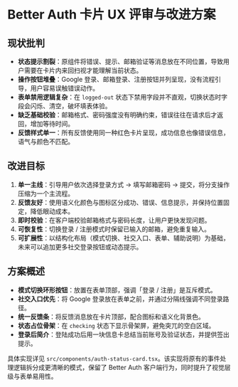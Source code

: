 # Better Auth 卡片 UX 评审与改进方案

## 现状批判

- **状态提示割裂**：原组件将错误、提示、邮箱验证等消息放在不同位置，导致用户需要在卡片内来回扫视才能理解当前状态。
- **操作按钮堆叠**：Google 登录、邮箱登录、注册按钮并列呈现，没有流程引导，用户容易误触错误动作。
- **表单禁用逻辑复杂**：在 `logged-out` 状态下禁用字段并不直观，切换状态时字段会闪烁、清空，破坏填表体验。
- **缺乏基础校验**：邮箱格式、密码强度没有明确约束，错误往往在请求后才返回，增加等待时间。
- **反馈样式单一**：所有反馈使用同一种红色卡片呈现，成功信息也像错误信息，语气与颜色不匹配。

## 改进目标

1. **单一主线**：引导用户依次选择登录方式 → 填写邮箱密码 → 提交，将分支操作压缩为一个主流程。
2. **反馈友好**：使用语义化颜色与图标区分成功、错误、信息提示，并保持位置固定，降低眼动成本。
3. **即时校验**：在客户端校验邮箱格式与密码长度，让用户更快发现问题。
4. **可恢复性**：切换登录 / 注册模式时保留已输入的邮箱，避免重复输入。
5. **可扩展性**：以结构化布局（模式切换、社交入口、表单、辅助说明）为基础，未来可以追加更多社交登录按钮或动态提示。

## 方案概述

- **模式切换环形按钮**：放置在表单顶部，强调「登录 / 注册」是互斥模式。
- **社交入口优先**：将 Google 登录放在表单之前，并通过分隔线强调不同登录路径。
- **统一反馈条**：将反馈消息放在卡片顶部，配合图标和语义化背景色。
- **状态占位骨架**：在 `checking` 状态下显示骨架屏，避免突兀的空白区域。
- **登录后简介**：登陆成功后用一块信息卡总结当前账号及验证状态，并提供签出提示。

具体实现详见 `src/components/auth-status-card.tsx`。该实现将原有的事件处理逻辑拆分成更清晰的模式，保留了 Better Auth 客户端行为，同时提升了视觉层级与表单易用性。
